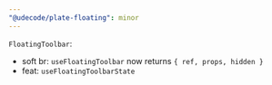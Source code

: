 ```yaml
---
"@udecode/plate-floating": minor
---
```


`FloatingToolbar`:

- soft br: `useFloatingToolbar` now returns `{ ref, props, hidden }`
- feat: `useFloatingToolbarState`
